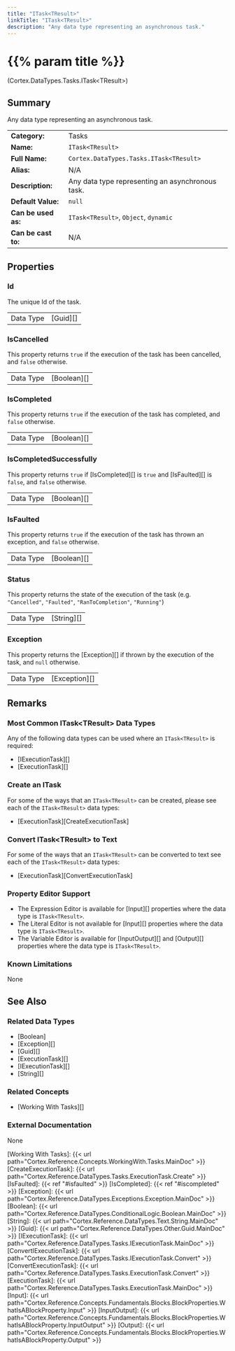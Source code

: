 ```yaml
---
title: "ITask<TResult>"
linkTitle: "ITask<TResult>"
description: "Any data type representing an asynchronous task."
---
```


# {{% param title %}}

<p class="namespace">(Cortex.DataTypes.Tasks.ITask&lt;TResult&gt;)</p>

## Summary

Any data type representing an asynchronous task.

| | |
|-|-|
| **Category:**          | Tasks |
| **Name:**              | `ITask<TResult>` |
| **Full Name:**         | `Cortex.DataTypes.Tasks.ITask<TResult>` |
| **Alias:**             | N/A |
| **Description:**       | Any data type representing an asynchronous task. |
| **Default Value:**     | `null` |
| **Can be used as:**    | `ITask<TResult>`, `Object`, `dynamic` |
| **Can be cast to:**    | N/A                                                           |

## Properties

### Id

The unique Id of the task.

| | |
|--------------------|---------------------------|
| Data Type | [Guid][] |

### IsCancelled

This property returns `true` if the execution of the task has been cancelled, and `false` otherwise.

| | |
|--------------------|---------------------------|
| Data Type | [Boolean][] |

### IsCompleted

This property returns `true` if the execution of the task has completed, and `false` otherwise.

| | |
|--------------------|---------------------------|
| Data Type | [Boolean][] |

### IsCompletedSuccessfully

This property returns `true` if [IsCompleted][] is `true` and [IsFaulted][] is `false`, and `false` otherwise.

| | |
|--------------------|---------------------------|
| Data Type | [Boolean][] |

### IsFaulted

This property returns `true` if the execution of the task has thrown an exception, and `false` otherwise.

| | |
|--------------------|---------------------------|
| Data Type | [Boolean][] |

### Status

This property returns the state of the execution of the task (e.g. `"Cancelled"`, `"Faulted"`, `"RanToCompletion"`, `"Running"`)

| | |
|--------------------|---------------------------|
| Data Type | [String][] |

### Exception

This property returns the [Exception][] if thrown by the execution of the task, and `null` otherwise.

| | |
|--------------------|---------------------------|
| Data Type | [Exception][] |

## Remarks

### Most Common ITask&lt;TResult&gt; Data Types

Any of the following data types can be used where an `ITask<TResult>` is required:

* [IExecutionTask][]
* [ExecutionTask][]

### Create an ITask<TResult>

For some of the ways that an `ITask<TResult>` can be created, please see each of the `ITask<TResult>` data types:

* [ExecutionTask][CreateExecutionTask]

### Convert ITask&lt;TResult&gt; to Text

For some of the ways that an `ITask<TResult>` can be converted to text see each of the `ITask<TResult>` data types:

* [ExecutionTask][ConvertExecutionTask]

### Property Editor Support

* The Expression Editor is available for [Input][] properties where the data type is `ITask<TResult>`.
* The Literal Editor is not available for [Input][] properties where the data type is `ITask<TResult>`.
* The Variable Editor is available for [InputOutput][] and [Output][] properties where the data type is `ITask<TResult>`.

### Known Limitations

None

## See Also

### Related Data Types

* [Boolean]
* [Exception][]
* [Guid][]
* [ExecutionTask][]
* [IExecutionTask][]
* [String][]

### Related Concepts

* [Working With Tasks][]

### External Documentation

None

[Working With Tasks]: {{< url path="Cortex.Reference.Concepts.WorkingWith.Tasks.MainDoc" >}}
[CreateExecutionTask]: {{< url path="Cortex.Reference.DataTypes.Tasks.ExecutionTask.Create" >}}
[IsFaulted]: {{< ref "#isfaulted" >}}
[IsCompleted]: {{< ref "#iscompleted" >}}
[Exception]: {{< url path="Cortex.Reference.DataTypes.Exceptions.Exception.MainDoc" >}}
[Boolean]: {{< url path="Cortex.Reference.DataTypes.ConditionalLogic.Boolean.MainDoc" >}}
[String]: {{< url path="Cortex.Reference.DataTypes.Text.String.MainDoc" >}}
[Guid]: {{< url path="Cortex.Reference.DataTypes.Other.Guid.MainDoc" >}}
[IExecutionTask]: {{< url path="Cortex.Reference.DataTypes.Tasks.IExecutionTask.MainDoc" >}}
[ConvertIExecutionTask]: {{< url path="Cortex.Reference.DataTypes.Tasks.IExecutionTask.Convert" >}}
[ConvertExecutionTask]: {{< url path="Cortex.Reference.DataTypes.Tasks.ExecutionTask.Convert" >}}
[ExecutionTask]: {{< url path="Cortex.Reference.DataTypes.Tasks.ExecutionTask.MainDoc" >}}
[Input]: {{< url path="Cortex.Reference.Concepts.Fundamentals.Blocks.BlockProperties.WhatIsABlockProperty.Input" >}}
[InputOutput]: {{< url path="Cortex.Reference.Concepts.Fundamentals.Blocks.BlockProperties.WhatIsABlockProperty.InputOutput" >}}
[Output]: {{< url path="Cortex.Reference.Concepts.Fundamentals.Blocks.BlockProperties.WhatIsABlockProperty.Output" >}}
